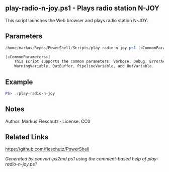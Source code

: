 ## play-radio-n-joy.ps1 - Plays radio station N-JOY

This script launches the Web browser and plays radio station N-JOY.

## Parameters
```powershell
/home/markus/Repos/PowerShell/Scripts/play-radio-n-joy.ps1 [<CommonParameters>]

[<CommonParameters>]
    This script supports the common parameters: Verbose, Debug, ErrorAction, ErrorVariable, WarningAction, 
    WarningVariable, OutBuffer, PipelineVariable, and OutVariable.
```

## Example
```powershell
PS> ./play-radio-n-joy

```

## Notes
Author: Markus Fleschutz · License: CC0

## Related Links
https://github.com/fleschutz/PowerShell

*Generated by convert-ps2md.ps1 using the comment-based help of play-radio-n-joy.ps1*
